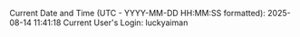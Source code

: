 Current Date and Time (UTC - YYYY-MM-DD HH:MM:SS formatted): 2025-08-14 11:41:18
Current User's Login: luckyaiman
